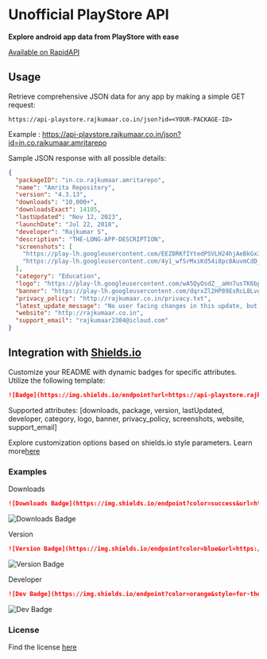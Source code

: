 # Unofficial PlayStore API

**Explore android app data from PlayStore with ease**

[Available on RapidAPI](https://rapidapi.com/rajkumaar23-RK1kHf2Zl/api/app-details-from-playstore/details)

## Usage

Retrieve comprehensive JSON data for any app by making a simple GET request:
```
https://api-playstore.rajkumaar.co.in/json?id=<YOUR-PACKAGE-ID>
```
Example : https://api-playstore.rajkumaar.co.in/json?id=in.co.rajkumaar.amritarepo

Sample JSON response with all possible details:
```json
{
  "packageID": "in.co.rajkumaar.amritarepo",
  "name": "Amrita Repository",
  "version": "4.3.13",
  "downloads": "10,000+",
  "downloadsExact": 14105,
  "lastUpdated": "Nov 12, 2023",
  "launchDate": "Jul 22, 2018",
  "developer": "Rajkumar S",
  "description": "THE-LONG-APP-DESCRIPTION",
  "screenshots": [
    "https://play-lh.googleusercontent.com/EEZ8RKfIYtedPSVLH24hjAeBkGx3vkZCksypXkmJypGb88ZbmnSNI20fHlti1q5q9dXa",
    "https://play-lh.googleusercontent.com/4y1_wfSrMxiKd54i8pc8AuvmCdD_Wqh7zu4kRcJoW4VWfoXOflb-KZzHPTjhWMmkptsb",
  ],
  "category": "Education",
  "logo": "https://play-lh.googleusercontent.com/wA5QyOsdZ__aHn7usTK6bpNyHqbUGQWYqQnY1dqi2IdakhGroq86alSgMm_VL-hZREg",
  "banner": "https://play-lh.googleusercontent.com/dqrxZl2HP89EsRcL8Lvgx33GIFeCiVi_GrAYWcR0ewERIg1WdtrkdtoP10UpJv5Gh9WG",
  "privacy_policy": "http://rajkumaar.co.in/privacy.txt",
  "latest_update_message": "No user facing changes in this update, but it contains a mandatory under-the-hood change required by the Google Play Store.",
  "website": "http://rajkumaar.co.in",
  "support_email": "rajkumaar2304@icloud.com"
}
```

## Integration with [Shields.io](https://shields.io)
Customize your README with dynamic badges for specific attributes. Utilize the following template:
```markdown
![Badge](https://img.shields.io/endpoint?url=https://api-playstore.rajkumaar.co.in/<ATTRIBUTE-NAME>?id=<PACKAGE-ID>)
```
Supported attributes: [downloads, package, version, lastUpdated, developer, category, logo, banner, privacy_policy, screenshots, website, support_email]

Explore customization options based on shields.io style parameters. Learn more[here](https://shields.io/)

### Examples

Downloads
```markdown
![Downloads Badge](https://img.shields.io/endpoint?color=success&url=https://api-playstore.rajkumaar.co.in/downloads?id=in.co.rajkumaar.amritarepo)
```
![Downloads Badge](https://img.shields.io/endpoint?color=success&url=https://api-playstore.rajkumaar.co.in/downloads?id=in.co.rajkumaar.amritarepo)

Version
```markdown
![Version Badge](https://img.shields.io/endpoint?color=blue&url=https://api-playstore.rajkumaar.co.in/version?id=in.co.rajkumaar.amritarepo)
```
![Version Badge](https://img.shields.io/endpoint?color=blue&url=https://api-playstore.rajkumaar.co.in/version?id=in.co.rajkumaar.amritarepo)

Developer
```markdown
![Dev Badge](https://img.shields.io/endpoint?color=orange&style=for-the-badge&url=https://api-playstore.rajkumaar.co.in/developer?id=in.co.rajkumaar.amritarepo)
```
![Dev Badge](https://img.shields.io/endpoint?color=orange&style=for-the-badge&url=https://api-playstore.rajkumaar.co.in/developer?id=in.co.rajkumaar.amritarepo)

### License
Find the license [here](LICENSE)


